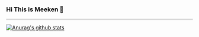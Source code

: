 ### Hi This is Meeken 🐾

---

[![Anurag's github stats](https://github-readme-stats.vercel.app/api/top-langs?username=meeken1998&count_private=true&layout=compact)](https://github.com/anuraghazra/github-readme-stats)


